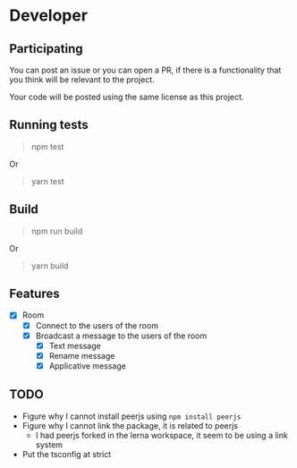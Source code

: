 # Developer

## Participating

You can post an issue or you can open a PR, if there is a functionality that you think will be relevant to the project.

Your code will be posted using the same license as this project.

## Running tests

> npm test

Or

> yarn test

## Build

> npm run build

Or

> yarn build

## Features

- [x] Room
  - [x] Connect to the users of the room
  - [x] Broadcast a message to the users of the room
    - [x] Text message
    - [x] Rename message
    - [x] Applicative message

## TODO

- Figure why I cannot install peerjs using `npm install peerjs`
- Figure why I cannot link the package, it is related to peerjs
  - I had peerjs forked in the lerna workspace, it seem to be using a link system
- Put the tsconfig at strict
